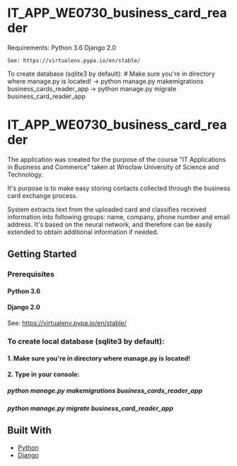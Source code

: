 # IT_APP_WE0730_business_card_reader

Requirements:
    Python 3.6
    Django 2.0
    
    See: https://virtualenv.pypa.io/en/stable/

To create database (sqlite3 by default):
    # Make sure you're in directory where manage.py is located!
    -> python manage.py makemigrations business_cards_reader_app
    -> python manage.py migrate business_card_reader_app


# IT_APP_WE0730_business_card_reader

The application was created for the purpose of the course
"IT Applications in Business and Commerce" taken at Wrocław University of Science and Technology.

It's purpose is to make easy storing contacts collected through the business card exchange process.

System extracts text from the uploaded card and classifies received information into following groups: name, company, phone number and email address. It's based on the neural network, and therefore can be easily extended to obtain additional information if needed.

## Getting Started

### Prerequisites
#### Python 3.6
#### Django 2.0

See: https://virtualenv.pypa.io/en/stable/

### To create local database (sqlite3 by default):
#### 1. Make sure you're in directory where manage.py is located!
#### 2. Type in your console:
##### python manage.py makemigrations business_cards_reader_app
##### python manage.py migrate business_card_reader_app


## Built With

* [Python]()
* [Django]()

